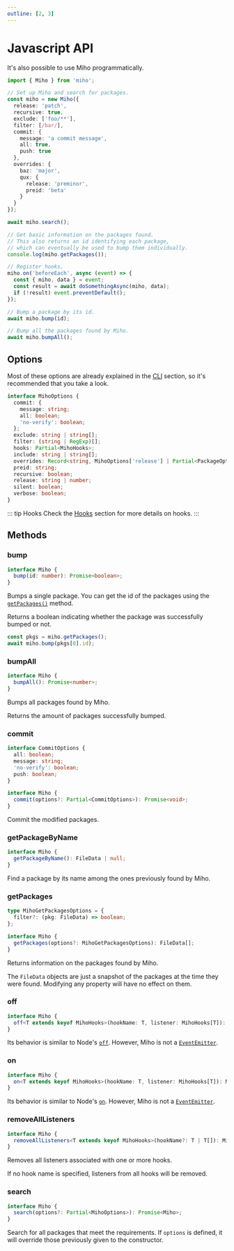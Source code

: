 ```yaml
---
outline: [2, 3]
---
```


# Javascript API

It's also possible to use Miho programmatically.

```ts
import { Miho } from 'miho';

// Set up Miho and search for packages.
const miho = new Miho({
  release: 'patch',
  recursive: true,
  exclude: ['foo/**'],
  filter: [/bar/],
  commit: {
    message: 'a commit message',
    all: true,
    push: true
  },
  overrides: {
    baz: 'major',
    qux: {
      release: 'preminor',
      preid: 'beta'
    }
  }
});

await miho.search();

// Get basic information on the packages found.
// This also returns an id identifying each package,
// which can eventually be used to bump them individually.
console.log(miho.getPackages());

// Register hooks.
miho.on('beforeEach', async (event) => {
  const { miho, data } = event;
  const result = await doSomethingAsync(miho, data);
  if (!result) event.preventDefault();
});

// Bump a package by its id.
await miho.bump(id);

// Bump all the packages found by Miho.
await miho.bumpAll();
```

## Options

Most of these options are already explained in the [CLI](../cli/index.md) section, so it's recommended that you take a look.

```ts
interface MihoOptions {
  commit: {
    message: string;
    all: boolean;
    'no-verify': boolean;
  };
  exclude: string | string[];
  filter: (string | RegExp)[];
  hooks: Partial<MihoHooks>;
  include: string | string[];
  overrides: Record<string, MihoOptions['release'] | Partial<PackageOptions>>;
  preid: string;
  recursive: boolean;
  release: string | number;
  silent: boolean;
  verbose: boolean;
}
```

::: tip Hooks
Check the [Hooks](../hooks/index.md) section for more details on hooks.
:::

## Methods

### bump

```ts
interface Miho {
  bump(id: number): Promise<boolean>;
}
```

Bumps a single package. You can get the id of the packages using the [`getPackages()`](#getpackages) method.

Returns a boolean indicating whether the package was successfully bumped or not.

```ts
const pkgs = miho.getPackages();
await miho.bump(pkgs[0].id);
```

### bumpAll

```ts
interface Miho {
  bumpAll(): Promise<number>;
}
```

Bumps all packages found by Miho.

Returns the amount of packages successfully bumped.

### commit

```ts
interface CommitOptions {
  all: boolean;
  message: string;
  'no-verify': boolean;
  push: boolean;
}

interface Miho {
  commit(options?: Partial<CommitOptions>): Promise<void>;
}
```

Commit the modified packages.

### getPackageByName

```ts
interface Miho {
  getPackageByName(): FileData | null;
}
```

Find a package by its name among the ones previously found by Miho.

### getPackages

```ts
type MihoGetPackagesOptions = {
  filter?: (pkg: FileData) => boolean;
};

interface Miho {
  getPackages(options?: MihoGetPackagesOptions): FileData[];
}
```

Returns information on the packages found by Miho.

The `FileData` objects are just a snapshot of the packages at the time they were found. Modifying any property will have no effect on them.

### off

```ts
interface Miho {
  off<T extends keyof MihoHooks>(hookName: T, listener: MihoHooks[T]): Miho;
}
```

Its behavior is similar to Node's [`off`](https://nodejs.org/dist/latest/docs/api/events.html#emitterremovelistenereventname-listener). However, Miho is not a [`EventEmitter`](https://nodejs.org/dist/latest/docs/api/events.html#class-eventemitter).

### on

```ts
interface Miho {
  on<T extends keyof MihoHooks>(hookName: T, listener: MihoHooks[T]): Miho;
}
```

Its behavior is similar to Node's [`on`](https://nodejs.org/dist/latest/docs/api/events.html#emitteroneventname-listener). However, Miho is not a [`EventEmitter`](https://nodejs.org/dist/latest/docs/api/events.html#class-eventemitter).

### removeAllListeners

```ts
interface Miho {
  removeAllListeners<T extends keyof MihoHooks>(hookName?: T | T[]): Miho;
}
```

Removes all listeners associated with one or more hooks.

If no hook name is specified, listeners from all hooks will be removed.

### search

```ts
interface Miho {
  search(options?: Partial<MihoOptions>): Promise<Miho>;
}
```

Search for all packages that meet the requirements. If `options` is defined, it will override those previously given to the constructor.
